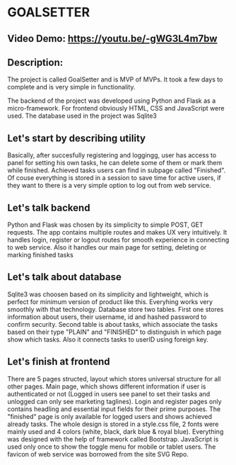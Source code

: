 # **GOALSETTER**
## **Video Demo:**  https://youtu.be/-gWG3L4m7bw
## **Description:**

The project is called GoalSetter and is MVP of MVPs. It took a few days to complete and is very simple
in functionality.

The backend of the project was developed using Python and Flask as a micro-framework.
For frontend obviously HTML, CSS and JavaScript were used.
The database used in the project was Sqlite3

## **Let's start by describing utility**

Basically, after succesfully registering and loggingg, user has access to panel
for setting his own tasks, he can delete some of them or mark them while finished.
Achieved tasks users can find in subpage called "Finished".
Of couse everything is stored in a session to save time for active users, if they want to
there is a very simple option to log out from web service.

## **Let's talk backend**

Python and Flask was chosen by its simplicity to simple POST, GET requests.
The app contains multiple routes and makes UX very intuitively.
It handles login, register or logout routes for smooth experience in connecting to web service.
Also it handles our main page for setting, deleting or marking finished tasks

## **Let's talk about database**

Sqlite3 was choosen based on its simplicity and lightweight, which is perfect for minimum version of
product like this. Everyhing works very smoothly with that technology.
Database store two tables. First one stores information about users, their username, id
and hashed password to confirm security.
Second table is about tasks, which associate the tasks based on their type "PLAIN" and "FINISHED"
to distinguish in which page show which tasks.
Also it connects tasks to userID using foreign key.

## **Let's finish at frontend**

There are 5 pages structed, layout which stores universal structure for all other pages.
Main page, which shows different information if user is authenticated or not (Logged in users see panel to set their tasks and unlogged can only see marketing taglines).
Login and register pages only contains headling and essential input fields for their prime purposes.
The "finished" page is only available for logged users and shows achieved already tasks.
The whole design is stored in a style.css file, 2 fonts were mainly used and 4 colors (white, black, dark blue & royal blue).
Everything was designed with the help of framework called Bootstrap. JavaScript is used only once to show the toggle menu for mobile or tablet users.
The favicon of web service was borrowed from the site SVG Repo.
